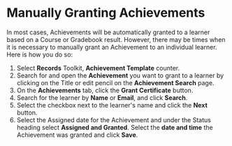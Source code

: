 # Manually Granting Achievements

In most cases, Achievements will be automatically granted to a learner based on a Course or Gradebook result. However, there may be times when it is necessary to manually grant an Achievement to an individual learner. Here is how you do so:

1. Select **Records** Toolkit, **Achievement Template** counter. 
1. Search for and open the **Achievement** you want to grant to a learner by clicking on the Title or edit pencil on the **Achievement Search** page. 
1. On the **Achievements** tab, click the **Grant Certificate** button.
1. Search for the learner by **Name** or **Email**, and click **Search**.
1. Select the checkbox next to the learner's name and click the **Next** button.
1. Select the Assigned date for the Achievement and under the Status heading select **Assigned and Granted**.  Select the **date and time** the Achievement was granted and click **Save**.
